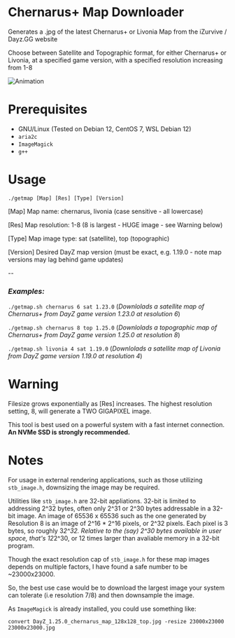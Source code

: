 # Chernarus+ Map Downloader
Generates a .jpg of the latest Chernarus+ or Livonia Map from the iZurvive / Dayz.GG website

Choose between Satellite and Topographic format, for either Chernarus+ or Livonia, at a specified game version, with a specified resolution increasing from 1-8

![Animation](https://user-images.githubusercontent.com/3127698/208580587-369eb715-0002-4da2-9047-1493bee4ebf7.gif)

# Prerequisites

- GNU/Linux (Tested on Debian 12, CentOS 7, WSL Debian 12)
- `aria2c`
- `ImageMagick`
- `g++`

# Usage

`./getmap [Map] [Res] [Type] [Version]`

[Map] Map name: chernarus, livonia (case sensitive - all lowercase)

[Res]  Map resolution: 1-8 (8 is largest - HUGE image - see Warning below)

[Type] Map image type: sat (satellite), top (topographic)

[Version] Desired DayZ map version (must be exact, e.g. 1.19.0 - note map versions may lag behind game updates)

--

### _Examples:_

`./getmap.sh chernarus 6 sat 1.23.0` (_Downlolads a satellite map of Chernarus+ from DayZ game version 1.23.0 at resolution 6_)

`./getmap.sh chernarus 8 top 1.25.0` (_Downlolads a topographic map of Chernarus+ from DayZ game version 1.25.0 at resolution 8_)

`./getmap.sh livonia 4 sat 1.19.0` (_Downlolads a satellite map of Livonia from DayZ game version 1.19.0 at resolution 4_)

# Warning

Filesize grows exponentially as [Res] increases. The highest resolution setting, 8, will generate a TWO GIGAPIXEL image.

This tool is best used on a powerful system with a fast internet connection. **An NVMe SSD is strongly recommended.**

# Notes

For usage in external rendering applications, such as those utilizing `stb_image.h`, downsizing the image may be required.

Utilities like `stb_image.h` are 32-bit appliations. 32-bit is limited to addressing 2^32 bytes, often only 2^31 or 2^30 bytes addressable in a 32-bit image.
An image of 65536 x 65536 such as the one generated by Resolution 8 is an image of 2^16 * 2^16 pixels, or 2^32 pixels. Each pixel is 3 bytes, so roughly 3*2^32. 
Relative to the (say) 2^30 bytes available in user space, that's 12*2^30, or 12 times larger than avaliable memory in a 32-bit program.

Though the exact resolution cap of `stb_image.h` for these map images depends on multiple factors, I have found a safe number to be ~23000x23000.

So, the best use case would be to download the largest image your system can tolerate (i.e resolution 7/8) and then downsample the image.

As `ImageMagick` is already installed, you could use something like:

`convert DayZ_1.25.0_chernarus_map_128x128_top.jpg -resize 23000x23000 23000x23000.jpg`

